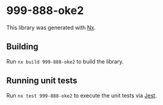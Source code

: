 # 999-888-oke2

This library was generated with [Nx](https://nx.dev).

## Building

Run `nx build 999-888-oke2` to build the library.

## Running unit tests

Run `nx test 999-888-oke2` to execute the unit tests via [Jest](https://jestjs.io).
